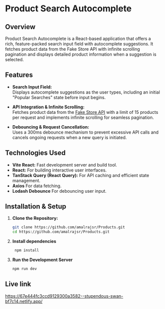 # Product Search Autocomplete

## Overview

Product Search Autocomplete is a React-based application that offers a rich, feature-packed search input field with autocomplete suggestions. It fetches product data from the Fake Store API with infinite scrolling pagination and displays detailed product information when a suggestion is selected. 

## Features

- **Search Input Field:**  
  Displays autocomplete suggestions as the user types, including an initial "Popular Searches" state before input begins.

- **API Integration & Infinite Scrolling:**  
  Fetches product data from the [Fake Store API](http://fakestoreapi.in/api/products?limit=15) with a limit of 15 products per request and implements infinite scrolling for seamless pagination.

- **Debouncing & Request Cancellation:**  
  Uses a 300ms debounce mechanism to prevent excessive API calls and cancels ongoing requests when a new query is initiated.


## Technologies Used

- **Vite React:** Fast development server and build tool.
- **React:** For building interactive user interfaces.
- **TanStack Query (React Query):** For API caching and efficient state management.
- **Axios** For data fetching.
- **Lodash Debounce** For debouncing user input.

## Installation & Setup

1. **Clone the Repository:**

   ```bash
   git clone https://github.com/amalrajsr/Products.git
   cd https://github.com/amalrajsr/Products.git
   ```

2. **Install dependencies**
   ```bash
    npm install
   ```

3. **Run the Development Server**
   ```bash
   npm run dev
   ```
## Live link
https://67e444fc3ccd9129300a3582--stupendous-swan-bf7c14.netlify.app/